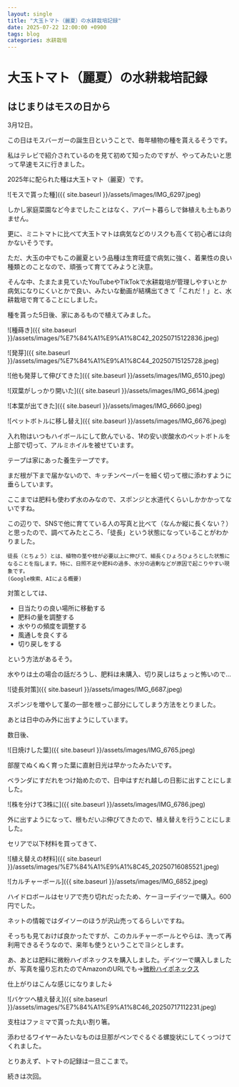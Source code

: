 ```yaml
---
layout: single
title: "大玉トマト（麗夏）の水耕栽培記録"
date: 2025-07-22 12:00:00 +0900
tags: blog
categories: 水耕栽培
---
```


# 大玉トマト（麗夏）の水耕栽培記録

## はじまりはモスの日から

3月12日。

この日はモスバーガーの誕生日ということで、毎年植物の種を貰えるそうです。

私はテレビで紹介されているのを見て初めて知ったのですが、やってみたいと思って早速モスに行きました。

2025年に配られた種は大玉トマト（麗夏）です。

![モスで貰った種]({{ site.baseurl }}/assets/images/IMG_6297.jpeg)

しかし家庭菜園など今までしたことはなく、アパート暮らしで鉢植えも土もありません。

更に、ミニトマトに比べて大玉トマトは病気などのリスクも高くて初心者には向かないそうです。

ただ、大玉の中でもこの麗夏という品種は生育旺盛で病気に強く、着果性の良い種類とのことなので、頑張って育ててみようと決意。

そんな中、たまたま見ていたYouTubeやTikTokで水耕栽培が管理しやすいとか病気になりにくいとかで良い、みたいな動画が結構出てきて「これだ！」と、水耕栽培で育てることにしました。

種を貰った5日後、家にあるもので植えてみました。

![種蒔き]({{ site.baseurl }}/assets/images/%E7%84%A1%E9%A1%8C42_20250715122836.jpeg)

![発芽]({{ site.baseurl }}/assets/images/%E7%84%A1%E9%A1%8C44_20250715125728.jpeg)

![他も発芽して伸びてきた]({{ site.baseurl }}/assets/images/IMG_6510.jpeg)

![双葉がしっかり開いた]({{ site.baseurl }}/assets/images/IMG_6614.jpeg)

![本葉が出てきた]({{ site.baseurl }}/assets/images/IMG_6660.jpeg)

![ペットボトルに移し替え]({{ site.baseurl }}/assets/images/IMG_6676.jpeg)

入れ物はいつもハイボールにして飲んでいる、1ℓの安い炭酸水のペットボトルを上部で切って、アルミホイルを被せています。

テープは家にあった養生テープです。

まだ根が下まで届かないので、キッチンペーパーを細く切って根に添わすように垂らしています。

ここまでは肥料も使わず水のみなので、スポンジと水道代くらいしかかかってないですね。

この辺りで、SNSで他に育てている人の写真と比べて（なんか縦に長くない？）と思ったので、調べてみたところ、「徒長」という状態になっていることがわかりました。

```
徒長（とちょう）とは、植物の茎や枝が必要以上に伸びて、細長くひょろひょろとした状態になることを指します。特に、日照不足や肥料の過多、水分の過剰などが原因で起こりやすい現象です。
(Google検索、AIによる概要)
```

対策としては、

- 日当たりの良い場所に移動する
- 肥料の量を調整する
- 水やりの頻度を調整する
- 風通しを良くする
- 切り戻しをする

という方法があるそう。

水やりは土の場合の話だろうし、肥料は未購入、切り戻しはちょっと怖いので…

![徒長対策]({{ site.baseurl }}/assets/images/IMG_6687.jpeg)

スポンジを増やして茎の一部を根っこ部分にしてしまう方法をとりました。

あとは日中のみ外に出すようにしています。

数日後、

![日焼けした葉]({{ site.baseurl }}/assets/images/IMG_6765.jpeg)

部屋でぬくぬく育った葉に直射日光は早かったみたいです。

ベランダにすだれをつけ始めたので、日中はすだれ越しの日影に出すことにしました。

![株を分けて3株に]({{ site.baseurl }}/assets/images/IMG_6786.jpeg)

外に出すようになって、根もだいぶ伸びてきたので、植え替えを行うことにしました。

セリアで以下材料を買ってきて、

![植え替えの材料]({{ site.baseurl }}/assets/images/%E7%84%A1%E9%A1%8C45_20250716085521.jpeg)

![カルチャーボール]({{ site.baseurl }}/assets/images/IMG_6852.jpeg)

ハイドロボールはセリアで売り切れだったため、ケーヨーデイツーで購入。600円でした。

ネットの情報ではダイソーのほうが沢山売ってるらしいですね。

そっちも見ておけば良かったですが、このカルチャーボールとやらは、洗って再利用できるそうなので、来年も使うということでヨシとします。

あ、あとは肥料に微粉ハイポネックスを購入しました。デイツーで購入しましたが、写真を撮り忘れたのでAmazonのURLでも→[微粉ハイポネックス](https://amzn.asia/d/hHyi6ts)

仕上がりはこんな感じになりました↓

![バケツへ植え替え]({{ site.baseurl }}/assets/images/%E7%84%A1%E9%A1%8C46_20250717112231.jpeg)

支柱はファミマで貰った丸い割り箸。

添わせるワイヤーみたいなものは旦那がペンでぐるぐる螺旋状にしてくっつけてくれました。

とりあえず、トマトの記録は一旦ここまで。

続きは次回。
